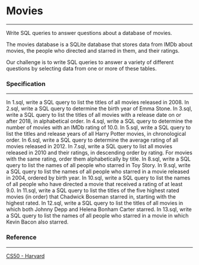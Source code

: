 # Movies
--------
Write SQL queries to answer questions about a database of movies.

The movies database is a SQLite database that stores data from IMDb about movies, the people who directed and starred in them, and their ratings.

Our challenge is to write SQL queries to answer a variety of different questions by selecting data from one or more of these tables.


### Specification
-----------------
In 1.sql, write a SQL query to list the titles of all movies released in 2008.
In 2.sql, write a SQL query to determine the birth year of Emma Stone.
In 3.sql, write a SQL query to list the titles of all movies with a release date on or after 2018, in alphabetical order.
In 4.sql, write a SQL query to determine the number of movies with an IMDb rating of 10.0.
In 5.sql, write a SQL query to list the titles and release years of all Harry Potter movies, in chronological order.
In 6.sql, write a SQL query to determine the average rating of all movies released in 2012.
In 7.sql, write a SQL query to list all movies released in 2010 and their ratings, in descending order by rating. For movies with the same rating, order them alphabetically by title.
In 8.sql, write a SQL query to list the names of all people who starred in Toy Story.
In 9.sql, write a SQL query to list the names of all people who starred in a movie released in 2004, ordered by birth year.
In 10.sql, write a SQL query to list the names of all people who have directed a movie that received a rating of at least 9.0.
In 11.sql, write a SQL query to list the titles of the five highest rated movies (in order) that Chadwick Boseman starred in, starting with the highest rated.
In 12.sql, write a SQL query to list the titles of all movies in which both Johnny Depp and Helena Bonham Carter starred.
In 13.sql, write a SQL query to list the names of all people who starred in a movie in which Kevin Bacon also starred.


### Reference
-------------
<a href="https://cs50.harvard.edu/x/2020/">CS50 - Harvard</a>
